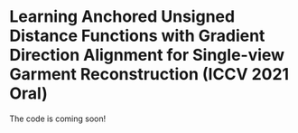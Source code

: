# Learning Anchored Unsigned Distance Functions with Gradient Direction Alignment for Single-view Garment Reconstruction (ICCV 2021 Oral)

The code is coming soon!
